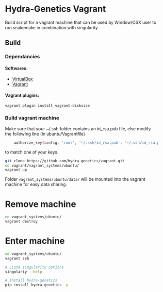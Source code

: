 # Hydra-Genetics Vagrant

Build script for a vagrant machine that can be used by Window/OSX user to run snakemake in combination with singularity.

## Build 

### Dependancies

#### Softwares:
- [VirtualBox](https://www.virtualbox.org/)
- [Vagrant](https://developer.hashicorp.com/vagrant/tutorials/getting-started/getting-started-install)

#### Vagrant plugins:
```bash
vagrant plugin install vagrant-disksize
```

### Build vagrant machine
Make sure that your ~/.ssh folder contains an id_rsa.pub file, else  modify the following line (in ubuntu/Vagrantfile)
```bash
    authorize_key(config, 'root', '~/.ssh/id_rsa.pub', '~/.ssh/id_rsa.pub')
```
to match one of your keys.


```bash
git clone https://github.com/hydra-genetics/vagrant.git
cd vagrant/vagrant_systems/ubuntu/
vagrant up
```

Folder `vagrant_systems/ubuntu/data/` will be mounted into the vagrant machine for easy data sharing.

# Remove machine
```bash
cd vagrant_systems/ubuntu/
vagrant destroy
```

# Enter machine
```bash
cd vagrant_systems/ubuntu/
vagrant ssh

# Liste singularity options
singulariy --help

# Install hydra-genetics
pip install hydra-genetics -y
```


